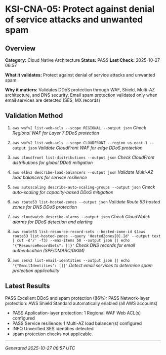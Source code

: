# KSI-CNA-05: Protect against denial of service attacks and unwanted spam

## Overview

**Category:** Cloud Native Architecture
**Status:** PASS
**Last Check:** 2025-10-27 06:57

**What it validates:** Protect against denial of service attacks and unwanted spam

**Why it matters:** Validates DDoS protection through WAF, Shield, Multi-AZ architecture, and DNS security. Email spam protection validated only when email services are detected (SES, MX records)

## Validation Method

1. `aws wafv2 list-web-acls --scope REGIONAL --output json`
   *Check Regional WAF for Layer 7 DDoS protection*

2. `aws wafv2 list-web-acls --scope CLOUDFRONT --region us-east-1 --output json`
   *Validate CloudFront WAF for edge DDoS protection*

3. `aws cloudfront list-distributions --output json`
   *Check CloudFront distributions for global DDoS mitigation*

4. `aws elbv2 describe-load-balancers --output json`
   *Validate Multi-AZ load balancers for service resilience*

5. `aws autoscaling describe-auto-scaling-groups --output json`
   *Check auto-scaling for capacity-based DDoS mitigation*

6. `aws route53 list-hosted-zones --output json`
   *Validate Route 53 hosted zones for DNS DDoS protection*

7. `aws cloudwatch describe-alarms --output json`
   *Check CloudWatch alarms for DDoS detection and alerting*

8. `aws route53 list-resource-record-sets --hosted-zone-id $(aws route53 list-hosted-zones --query 'HostedZones[0].Id' --output text | cut -d'/' -f3) --max-items 50 --output json || echo '{"ResourceRecordSets": []}'`
   *Check DNS records for email authentication (SPF/DMARC/DKIM)*

9. `aws sesv2 list-email-identities --output json || echo '{"EmailIdentities": []}'`
   *Detect email services to determine spam protection applicability*

## Latest Results

PASS Excellent DDoS and spam protection (86%): PASS Network-layer protection: AWS Shield Standard automatically enabled (all AWS accounts)
- PASS Application-layer protection: 1 Regional WAF Web ACL(s) configured
- PASS Service resilience: 1 Multi-AZ load balancer(s) configured
- INFO Unverified SES identities detected
- spam protection checks not applicable.

---
*Generated 2025-10-27 06:57 UTC*